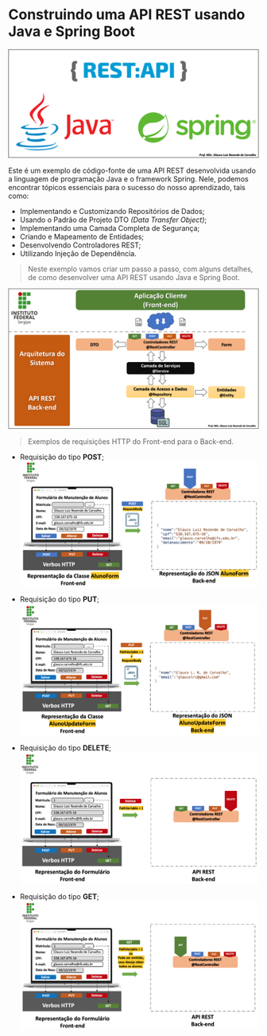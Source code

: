 <h1 align="left"> Construindo uma API REST usando Java e Spring Boot </h1>


![tecnologiasUsadas](src/main/resources/images/java-spring-rest.png)

Este é um exemplo de código-fonte de uma API REST desenvolvida usando a linguagem de programação Java e o framework Spring. Nele, podemos encontrar tópicos essenciais para o sucesso do nosso aprendizado, tais como:
- Implementando e Customizando Repositórios de Dados;
- Usando o Padrão de Projeto DTO <i>(Data Transfer Object)</i>;
- Implementando uma Camada Completa de Segurança;
- Criando e Mapeamento de Entidades;
- Desenvolvendo Controladores REST;
- Utilizando Injeção de Dependência.


>Neste exemplo vamos criar um passo a passo, com alguns detalhes, de como desenvolver uma API REST usando Java e Spring Boot.

![arquiteturaSistemica](src/main/resources/images/aquitetura-backend.png)

>Exemplos de requisições HTTP do Front-end para o Back-end.
- Requisição do tipo <b>POST</b>;
![tecnologiasUsadas](src/main/resources/images/requisicao_post.png)

- Requisição do tipo <b>PUT</b>;
![tecnologiasUsadas](src/main/resources/images/requisicao_put.png)

- Requisição do tipo <b>DELETE</b>;
![tecnologiasUsadas](src/main/resources/images/requisicao_delete.png)

- Requisição do tipo <b>GET</b>;
![tecnologiasUsadas](src/main/resources/images/requisicao_get.png)
